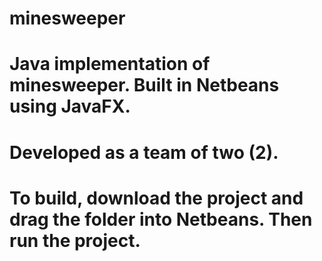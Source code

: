 # minesweeper
# Java implementation of minesweeper. Built in Netbeans using JavaFX.
# Developed as a team of two (2).
# To build, download the project and drag the folder into Netbeans. Then run the project.
